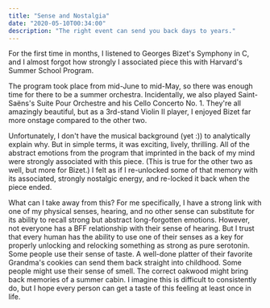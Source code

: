 ```yaml
---
title: "Sense and Nostalgia"
date: "2020-05-10T00:34:00"
description: "The right event can send you back days to years."
---
```


For the first time in months, I listened to Georges Bizet's Symphony in C, and I almost forgot how strongly I associated piece this with Harvard's Summer School Program.

The program took place from mid-June to mid-May, so there was enough time for there to be a summer orchestra. Incidentally, we also played Saint-Saëns's Suite Pour Orchestre and his Cello Concerto No. 1. They're all amazingly beautiful, but as a 3rd-stand Violin II player, I enjoyed Bizet far more onstage compared to the other two.

Unfortunately, I don't have the musical background (yet :)) to analytically explain why. But in simple terms, it was exciting, lively, thrilling. All of the abstract emotions from the program that imprinted in the back of my mind were strongly associated with this piece. (This is true for the other two as well, but more for Bizet.) I felt as if I re-unlocked some of that memory with its associated, strongly nostalgic energy, and re-locked it back when the piece ended.

What can I take away from this? For me specifically, I have a strong link with one of my physical senses, hearing, and no other sense can substitute for its ability to recall strong but abstract long-forgotten emotions. However, not everyone has a BFF relationship with their sense of hearing. But I trust that every human has the ability to use one of their senses as a key for properly unlocking and relocking something as strong as pure serotonin. Some people use their sense of taste. A well-done platter of their favorite Grandma's cookies can send them back straight into childhood. Some people might use their sense of smell. The correct oakwood might bring back memories of a summer cabin. I imagine this is difficult to consistently do, but I hope every person can get a taste of this feeling at least once in life.

